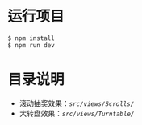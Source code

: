 # 运行项目

```shell
$ npm install
$ npm run dev
```

# 目录说明

- 滚动抽奖效果：_`src/views/Scrolls/`_
- 大转盘效果：_`src/views/Turntable/`_
